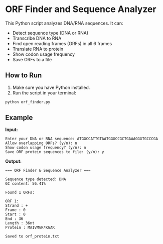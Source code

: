 # ORF Finder and Sequence Analyzer

This Python script analyzes DNA/RNA sequences. It can:

- Detect sequence type (DNA or RNA)
- Transcribe DNA to RNA
- Find open reading frames (ORFs) in all 6 frames
- Translate RNA to protein
- Show codon usage frequency
- Save ORFs to a file

## How to Run

1. Make sure you have Python installed.  
2. Run the script in your terminal:

```bash
python orf_finder.py
```


## Example
**Input:**
```
Enter your DNA or RNA sequence: ATGGCCATTGTAATGGGCCGCTGAAAGGGTGCCCGA
Allow overlapping ORFs? (y/n): n
Show codon usage frequency? (y/n): n
Save ORF protein sequences to file: (y/n): y

``` 

**Output:**
```
=== ORF Finder & Sequence Analyzer ===

Sequence type detected: DNA
GC content: 56.41%

Found 1 ORFs:

ORF 1:
Strand : +
Frame : 0
Start : 0
End : 36
Length : 36nt
Protein : MAIVMGR*KGAR

Saved to orf_protein.txt
```
